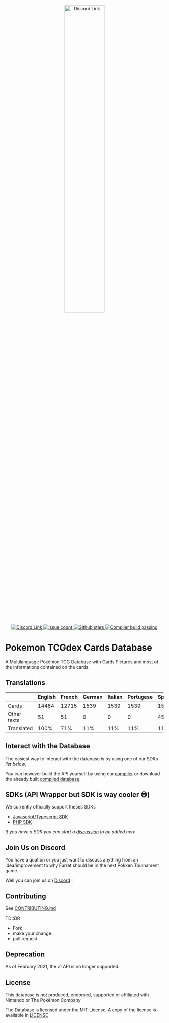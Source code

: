 <p align="center">
	<a href="https://www.tcgdex.net">
		<img src="https://repository-images.githubusercontent.com/241652591/01dd7200-ca01-11eb-98e0-d8f04e7dfe42" width="50%" alt="Discord Link">
	</a>
</p>
<p align="center">
	<a href="https://discord.gg/NehYTAhsZE">
		<img src="https://img.shields.io/discord/857231041261076491?color=%235865F2&label=Discord" alt="Discord Link">
	</a>
	<a href="https://github.com/tcgdex/cards-database/issues">
		<img src="https://img.shields.io/github/issues/tcgdex/cards-database?style=flat-square&color=%2344CC11" alt="Issue count">
	</a>
	<a href="https://github.com/tcgdex/cards-database/stargazers">
		<img src="https://img.shields.io/github/stars/tcgdex/cards-database?style=flat-square" alt="Github stars">
	</a>
	<a href="https://github.com/tcgdex/compiler">
		<img src="https://img.shields.io/github/workflow/status/tcgdex/cards-database/Compile?style=flat-square" alt="Compiler build passing" />
	</a>
</p>

# Pokemon TCGdex Cards Database

A Multilanguage Pokémon TCG Database with Cards Pictures and most of the informations contained on the cards.

## Translations

|             | English | French | German | Italian | Portugese | Spanish |
|-------------|---------|--------|--------|---------|-----------|---------|
| Cards       | 14464   | 12715  | 1539   | 1539    | 1539      | 1539    |
| Other texts | 51      | 51     | 0      | 0       | 0         | 45      |
| Translated  | 100%    | 71%    | 11%    | 11%     | 11%       | 11%     |

## Interact with the Database

The easiest way to interact with the database is by using one of our SDKs _list below_.

You can however build the API yourself by using our [compiler](https://github.com/tcgdex/compiler) or download the already built [compiled database](https://github.com/tcgdex/distribution).

## SDKs (API Wrapper but SDK is way cooler 😄)

We currently officially support theses SDKs

- [Javascript/Typescript SDK](https://github.com/tcgdex/javascript-sdk)
- [PHP SDK](https://github.com/tcgdex/php-sdk)

_If you have a SDK you can start a [discussion](https://github.com/tcgdex/cards-database/discussions/new) to be added here_


## Join Us on Discord

You have a quation or you just want to discuss anything from an idea/improvement to why Furret should be in the next Pokken Tournament game...

Well you can join us on [Discord](https://discord.gg/NehYTAhsZE) !

## Contributing

See [CONTRIBUTING.md](./CONTRIBUTING.md)

TD::DR
- Fork
- make your change
- pull request

## Deprecation

As of February 2021, the v1 API is no longer supported.

## License

This database is not produced, endorsed, supported or affiliated with Nintendo or The Pokémon Company

The Database is licensed under the MIT License. A copy of the license is available in [LICENSE](./LICENSE)
